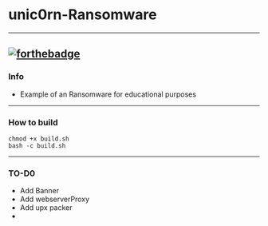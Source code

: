 # unic0rn-Ransomware
---
[![forthebadge](https://forthebadge.com/images/badges/contains-17-coffee-cups.svg)](https://forthebadge.com)
---
### Info
- Example of an Ransomware for educational purposes
---
### How to build
    chmod +x build.sh
    bash -c build.sh
---
### TO-D0
- Add Banner
- Add webserverProxy
- Add upx packer
- 
